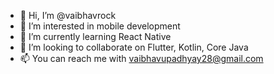 - 👋 Hi, I’m @vaibhavrock
- 👀 I’m interested in mobile development
- 🌱 I’m currently learning React Native
- 💞️ I’m looking to collaborate on Flutter, Kotlin, Core Java
- 📫 You can reach me with vaibhavupadhyay28@gmail.com

<!---
vaibhavrock/vaibhavrock is a ✨ special ✨ repository because its `README.md` (this file) appears on your GitHub profile.
You can click the Preview link to take a look at your changes.
--->
